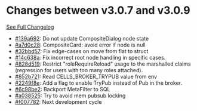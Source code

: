 # Changes between v3.0.7 and v3.0.9

[See Full Changelog](https://github.com/pydio/cells/compare/v3.0.7...v3.0.9)

- [#139a692](https://github.com/pydio/cells/commit/139a692dd48d79775f6547217d9f4993401650a8): Do not update CompositeDialog node state
- [#a7d0c28](https://github.com/pydio/cells/commit/a7d0c282d5a55a42f502c4e5481cce10f8aedef1): CompositeCard: avoid error if node is null
- [#32bbd57](https://github.com/pydio/cells/commit/32bbd5776b49be15c4cf02ea6b238d82530a721c): Fix edge-cases on move from flat to struct
- [#14c638a](https://github.com/pydio/cells/commit/14c638a79b8111dce52b50681ca7c8888cce5e3c): Fix incorrect root node handling in specific cases.
- [#828d519](https://github.com/pydio/cells/commit/828d5190d6a1211344eece09126dce81d109ddd9): Restrict "roleRequireReload" usage to the marshalled claims (regression for users with too many roles attached).
- [#852b721](https://github.com/pydio/cells/commit/852b72183613f716ff3ae72e9342676ad0a433bb): Read CELLS_BROKER_TRYPUB value from env
- [#2249f8e](https://github.com/pydio/cells/commit/2249f8e653d6f487e677fed2723a6f8993abb419): Add a flag to enable TryPub instead of Pub in the broker.
- [#6c98be2](https://github.com/pydio/cells/commit/6c98be2a4f77526d1e27fa61a4847576b6cd4f28): Backport MetaFilter to SQL
- [#a038525](https://github.com/pydio/cells/commit/a0385258e9de10fdad89b308f152d88d8bba8111): Try to avoid mem pubsub locking
- [#f007782](https://github.com/pydio/cells/commit/f007782ac79d8d179b1a9f6f797e24de1f2c5dad): Next development cycle
